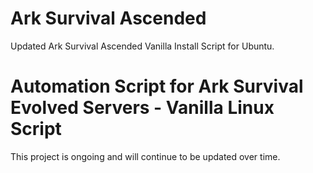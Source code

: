 # Ark Survival Ascended
Updated Ark Survival Ascended Vanilla Install Script for Ubuntu. 

# Automation Script for Ark Survival Evolved Servers - Vanilla Linux Script

This project is ongoing and will continue to be updated over time.
